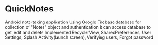 # QuickNotes
 Android note-taking application  Using Google Firebase database for collection of "Notes" object and authentication  It can access database to get, edit and delete Implemented RecyclerView,  SharedPreferences, User Settings, Splash Activity(launch screen), Verifying users, Forgot password
